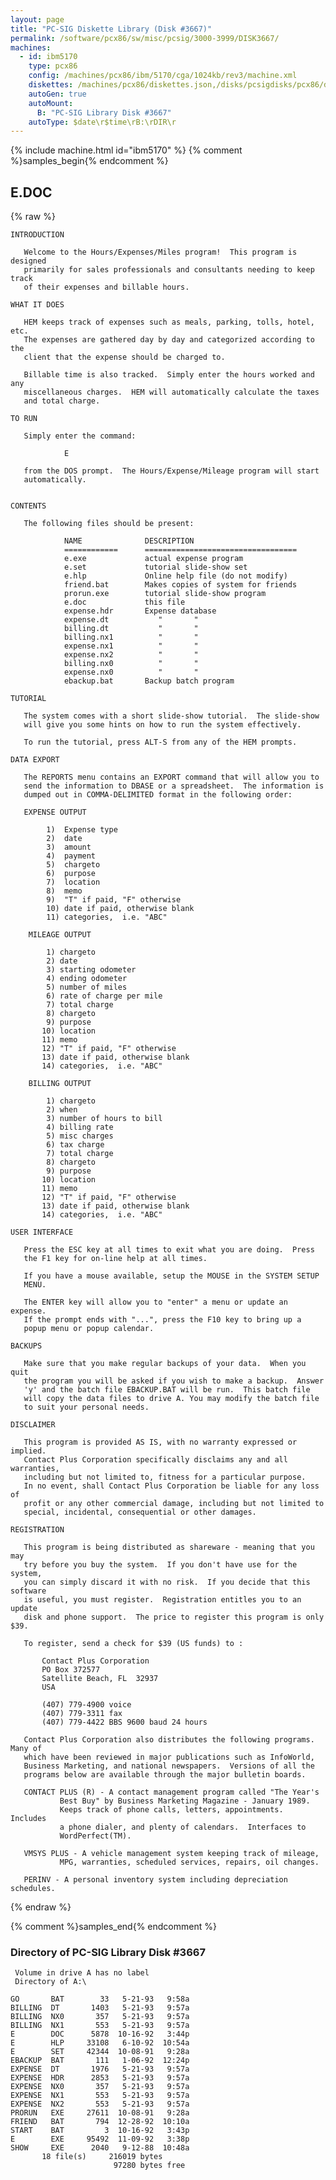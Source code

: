 ```yaml
---
layout: page
title: "PC-SIG Diskette Library (Disk #3667)"
permalink: /software/pcx86/sw/misc/pcsig/3000-3999/DISK3667/
machines:
  - id: ibm5170
    type: pcx86
    config: /machines/pcx86/ibm/5170/cga/1024kb/rev3/machine.xml
    diskettes: /machines/pcx86/diskettes.json,/disks/pcsigdisks/pcx86/diskettes.json
    autoGen: true
    autoMount:
      B: "PC-SIG Library Disk #3667"
    autoType: $date\r$time\rB:\rDIR\r
---
```


{% include machine.html id="ibm5170" %}
{% comment %}samples_begin{% endcomment %}

## E.DOC

{% raw %}
```
INTRODUCTION

   Welcome to the Hours/Expenses/Miles program!  This program is designed 
   primarily for sales professionals and consultants needing to keep track 
   of their expenses and billable hours.

WHAT IT DOES

   HEM keeps track of expenses such as meals, parking, tolls, hotel, etc.
   The expenses are gathered day by day and categorized according to the
   client that the expense should be charged to.

   Billable time is also tracked.  Simply enter the hours worked and any
   miscellaneous charges.  HEM will automatically calculate the taxes
   and total charge.

TO RUN

   Simply enter the command:

            E

   from the DOS prompt.  The Hours/Expense/Mileage program will start
   automatically.


CONTENTS

   The following files should be present:

            NAME              DESCRIPTION
            ============      ==================================
            e.exe             actual expense program
            e.set             tutorial slide-show set
            e.hlp             Online help file (do not modify)
            friend.bat        Makes copies of system for friends
            prorun.exe        tutorial slide-show program
            e.doc             this file
            expense.hdr       Expense database
            expense.dt           "       "
            billing.dt           "       "
            billing.nx1          "       "
            expense.nx1          "       "
            expense.nx2          "       "
            billing.nx0          "       "
            expense.nx0          "       "
            ebackup.bat       Backup batch program 

TUTORIAL

   The system comes with a short slide-show tutorial.  The slide-show
   will give you some hints on how to run the system effectively.

   To run the tutorial, press ALT-S from any of the HEM prompts.

DATA EXPORT

   The REPORTS menu contains an EXPORT command that will allow you to
   send the information to DBASE or a spreadsheet.  The information is
   dumped out in COMMA-DELIMITED format in the following order:

   EXPENSE OUTPUT

        1)  Expense type
        2)  date
        3)  amount
        4)  payment
        5)  chargeto
        6)  purpose
        7)  location
        8)  memo
        9)  "T" if paid, "F" otherwise
        10) date if paid, otherwise blank
        11) categories,  i.e. "ABC"

    MILEAGE OUTPUT

        1) chargeto
        2) date
        3) starting odometer
        4) ending odometer
        5) number of miles
        6) rate of charge per mile
        7) total charge
        8) chargeto
        9) purpose
       10) location
       11) memo
       12) "T" if paid, "F" otherwise
       13) date if paid, otherwise blank
       14) categories,  i.e. "ABC"

    BILLING OUTPUT

        1) chargeto
        2) when
        3) number of hours to bill
        4) billing rate
        5) misc charges
        6) tax charge
        7) total charge
        8) chargeto
        9) purpose
       10) location
       11) memo
       12) "T" if paid, "F" otherwise
       13) date if paid, otherwise blank
       14) categories,  i.e. "ABC"

USER INTERFACE

   Press the ESC key at all times to exit what you are doing.  Press
   the F1 key for on-line help at all times.  

   If you have a mouse available, setup the MOUSE in the SYSTEM SETUP
   MENU.

   The ENTER key will allow you to "enter" a menu or update an expense.
   If the prompt ends with "...", press the F10 key to bring up a 
   popup menu or popup calendar.

BACKUPS

   Make sure that you make regular backups of your data.  When you quit 
   the program you will be asked if you wish to make a backup.  Answer
   'y' and the batch file EBACKUP.BAT will be run.  This batch file 
   will copy the data files to drive A. You may modify the batch file 
   to suit your personal needs.

DISCLAIMER

   This program is provided AS IS, with no warranty expressed or implied.
   Contact Plus Corporation specifically disclaims any and all warranties, 
   including but not limited to, fitness for a particular purpose.
   In no event, shall Contact Plus Corporation be liable for any loss of 
   profit or any other commercial damage, including but not limited to
   special, incidental, consequential or other damages.

REGISTRATION 

   This program is being distributed as shareware - meaning that you may 
   try before you buy the system.  If you don't have use for the system,
   you can simply discard it with no risk.  If you decide that this software
   is useful, you must register.  Registration entitles you to an update
   disk and phone support.  The price to register this program is only $39.

   To register, send a check for $39 (US funds) to :

       Contact Plus Corporation
       PO Box 372577
       Satellite Beach, FL  32937
       USA

       (407) 779-4900 voice
       (407) 779-3311 fax
       (407) 779-4422 BBS 9600 baud 24 hours

   Contact Plus Corporation also distributes the following programs.  Many of
   which have been reviewed in major publications such as InfoWorld,
   Business Marketing, and national newspapers.  Versions of all the 
   programs below are available through the major bulletin boards.

   CONTACT PLUS (R) - A contact management program called "The Year's 
           Best Buy" by Business Marketing Magazine - January 1989.
           Keeps track of phone calls, letters, appointments.  Includes
           a phone dialer, and plenty of calendars.  Interfaces to
           WordPerfect(TM).  

   VMSYS PLUS - A vehicle management system keeping track of mileage,
           MPG, warranties, scheduled services, repairs, oil changes.

   PERINV - A personal inventory system including depreciation schedules.
```
{% endraw %}

{% comment %}samples_end{% endcomment %}

### Directory of PC-SIG Library Disk #3667

     Volume in drive A has no label
     Directory of A:\

    GO       BAT        33   5-21-93   9:58a
    BILLING  DT       1403   5-21-93   9:57a
    BILLING  NX0       357   5-21-93   9:57a
    BILLING  NX1       553   5-21-93   9:57a
    E        DOC      5878  10-16-92   3:44p
    E        HLP     33108   6-10-92  10:54a
    E        SET     42344  10-08-91   9:28a
    EBACKUP  BAT       111   1-06-92  12:24p
    EXPENSE  DT       1976   5-21-93   9:57a
    EXPENSE  HDR      2853   5-21-93   9:57a
    EXPENSE  NX0       357   5-21-93   9:57a
    EXPENSE  NX1       553   5-21-93   9:57a
    EXPENSE  NX2       553   5-21-93   9:57a
    PRORUN   EXE     27611  10-08-91   9:28a
    FRIEND   BAT       794  12-28-92  10:10a
    START    BAT         3  10-16-92   3:43p
    E        EXE     95492  11-09-92   3:38p
    SHOW     EXE      2040   9-12-88  10:48a
           18 file(s)     216019 bytes
                           97280 bytes free
